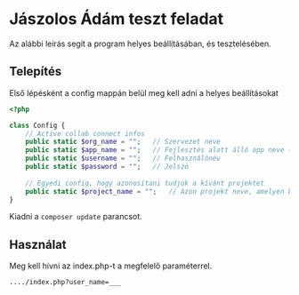 # Jászolos Ádám teszt feladat

Az alábbi leírás segít a program helyes beállításában, és tesztelésében.

## Telepítés

Első lépésként a config mappán belül meg kell adni a helyes beállításokat

```php
<?php

class Config {
    // Active collab connect infos
    public static $org_name = "";   // Szervezet neve
    public static $app_name = "";   // Fejlesztés alatt álló app neve (igazából lehet bármi)
    public static $username = "";   // Felhasználónév
    public static $password = "";   // Jelszó
    
    // Egyedi config, hogy azonosítani tudjuk a kívánt projektet
    public static $project_name = "";   // Azon projekt neve, amelyen belül keressük a felhasználó feladatait.
}
```
    
Kiadni a `composer update` parancsot.

## Használat

Meg kell hívni az index.php-t a megfelelő paraméterrel. 

`..../index.php?user_name=___`
